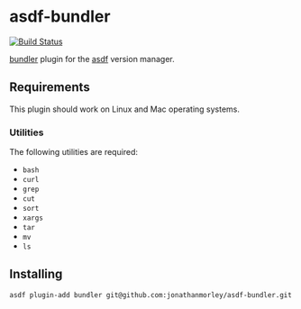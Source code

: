# asdf-bundler

[![Build Status](https://github.com/jonathanmorley/asdf-bundler/workflows/ASDF%20CI/badge.svg)](https://github.com/jonathanmorley/asdf-bundler/actions)

[bundler][2] plugin for the [asdf][1] version manager.

## Requirements

This plugin should work on Linux and Mac operating systems.

### Utilities

The following utilities are required:

- `bash`
- `curl`
- `grep`
- `cut`
- `sort`
- `xargs`
- `tar`
- `mv`
- `ls`

## Installing

```
asdf plugin-add bundler git@github.com:jonathanmorley/asdf-bundler.git
```

[1]: https://asdf-vm.com/
[2]: https://bundler.io/
